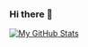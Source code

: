 ### Hi there 👋
[![My GitHub Stats](https://github-readme-stats.vercel.app/api/?username=evgmesh&count_private=true&theme=tokyonight&showicons=true)]()
<!--
**evgmesh/evgmesh** is a ✨ _special_ ✨ repository because its `README.md` (this file) appears on your GitHub profile.

Here are some ideas to get you started:

- 🔭 I’m currently working on ...
- 🌱 I’m currently learning ...
- 👯 I’m looking to collaborate on ...
- 🤔 I’m looking for help with ...
- 💬 Ask me about ...
- 📫 How to reach me: ...
- 😄 Pronouns: ...
- ⚡ Fun fact: ...
-->
